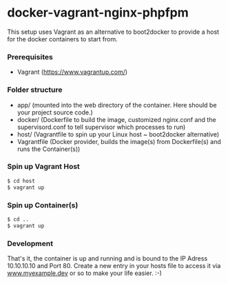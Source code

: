 # docker-vagrant-nginx-phpfpm

This setup uses Vagrant as an alternative to boot2docker to provide a host for the docker containers to start from.

### Prerequisites
- Vagrant (https://www.vagrantup.com/)

### Folder structure
- app/ (mounted into the web directory of the container. Here should be your project source code.)
- docker/ (Dockerfile to build the image, customized nginx.conf and the supervisord.conf to tell supervisor which processes to run)
- host/ (Vagrantfile to spin up your Linux host ~ boot2docker alternative)
- Vagrantfile (Docker provider, builds the image(s) from Dockerfile(s) and runs the Container(s))

### Spin up Vagrant Host

```sh
$ cd host
$ vagrant up
```

### Spin up Container(s)
```sh
$ cd ..
$ vagrant up
```

### Development

That's it, the container is up and running and is bound to the IP Adress 10.10.10.10 and Port 80.
Create a new entry in your hosts file to access it via www.myexample.dev or so to make your life easier. :-)
